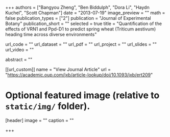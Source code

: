 +++
authors = ["Bangyou Zheng", "Ben Biddulph", "Dora Li", "Haydn Kuchel", "Scott Chapman"]
date = "2013-07-19"
image_preview = ""
math = false
publication_types = ["2"]
publication = "Journal of Experimental Botany"
publication_short = ""
selected = true
title = "Quantification of the effects of VRN1 and Ppd-D1 to predict spring wheat (Triticum aestivum) heading time across diverse environments"

url_code = ""
url_dataset = ""
url_pdf = ""
url_project = ""
url_slides = ""
url_video = ""

abstract = ""



[[url_custom]]
name = "View Journal Article"
url = "https://academic.oup.com/jxb/article-lookup/doi/10.1093/jxb/ert209"

# Optional featured image (relative to `static/img/` folder).
[header]
image = ""
caption = ""

+++
